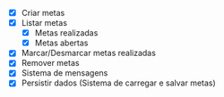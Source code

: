 - [x] Criar metas
- [x] Listar metas
    - [x] Metas realizadas
    - [x] Metas abertas
- [x] Marcar/Desmarcar metas realizadas
- [x] Remover metas
- [x] Sistema de mensagens
- [x] Persistir dados (Sistema de carregar e salvar metas)